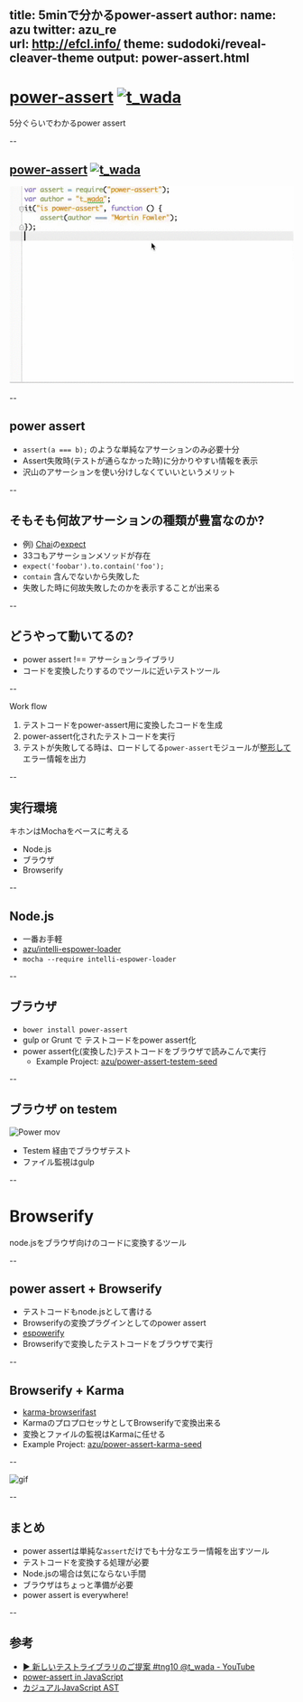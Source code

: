 title: 5minで分かるpower-assert
author:
  name: azu
  twitter: azu_re  
  url: http://efcl.info/
theme: sudodoki/reveal-cleaver-theme
output: power-assert.html
--

# [power-assert](https://github.com/twada/power-assert "power-assert") [![t_wada](http://www.gravatar.com/avatar/9f3a83db74bee75a64b5e6ed106a775c.jpg?s=32)](https://github.com/twada)

5分ぐらいでわかるpower assert

--

## [power-assert](https://github.com/twada/power-assert "power-assert") [![t_wada](http://www.gravatar.com/avatar/9f3a83db74bee75a64b5e6ed106a775c.jpg?s=32)](https://github.com/twada)


<img src="power-assert.gif" />

--

## power assert

* `assert(a === b);` のような単純なアサーションのみ必要十分
* Assert失敗時(テストが通らなかった時)に分かりやすい情報を表示
*  沢山のアサーションを使い分けしなくていいというメリット

--

## そもそも何故アサーションの種類が豊富なのか?

* 例) [Chai](http://chaijs.com/ "Chai")の[expect](http://chaijs.com/api/bdd/ "expect")
* 33コもアサーションメソッドが存在
* `expect('foobar').to.contain('foo');`
* `contain` 含んでないから失敗した
* 失敗した時に何故失敗したのかを表示することが出来る

--

## どうやって動いてるの?

* power assert !== アサーションライブラリ
* コードを変換したりするのでツールに近いテストツール

--

Work flow

1. テストコードをpower-assert用に変換したコードを生成
2. power-assert化されたテストコードを実行
3. テストが失敗してる時は、ロードしてる`power-assert`モジュールが[整形して](https://github.com/twada/power-assert-formatter "twada/power-assert-formatter")エラー情報を出力

--

## 実行環境

キホンはMochaをベースに考える

* Node.js
* ブラウザ
* Browserify

--

## Node.js

* 一番お手軽
* [azu/intelli-espower-loader](https://github.com/azu/intelli-espower-loader "azu/intelli-espower-loader")
* `mocha --require intelli-espower-loader`

--

## ブラウザ

* `bower install power-assert`
* gulp or Grunt で テストコードをpower assert化
* power assert化(変換した)テストコードをブラウザで読みこんで実行
	* Example Project:  [azu/power-assert-testem-seed](https://github.com/azu/power-assert-testem-seed "azu/power-assert-testem-seed")

--

## ブラウザ on testem

<img src="http://efcl.info/wp-content/uploads/2014/04/power-.mov.gif" alt="Power mov" title="power-.mov.gif" border="0" width="600" height="400" />

* Testem 経由でブラウザテスト
* ファイル監視はgulp

-- 

# Browserify

node.jsをブラウザ向けのコードに変換するツール

--

## power assert + Browserify


* テストコードもnode.jsとして書ける
* Browserifyの変換プラグインとしてのpower assert
* [espowerify](https://github.com/twada/espowerify "espowerify")
* Browserifyで変換したテストコードをブラウザで実行

--

## Browserify + Karma

* [karma-browserifast](https://github.com/cjohansen/karma-browserifast "karma-browserifast")
* KarmaのプロプロセッサとしてBrowserifyで変換出来る
* 変換とファイルの監視はKarmaに任せる
* Example Project: [azu/power-assert-karma-seed](https://github.com/azu/power-assert-karma-seed "azu/power-assert-karma-seed")

--

![gif](http://i.gyazo.com/4daa1c15931e4de407a382c8fd895339.gif)

--

## まとめ

* power assertは単純な`assert`だけでも十分なエラー情報を出すツール
* テストコードを変換する処理が必要
* Node.jsの場合は気にならない手間
* ブラウザはちょっと準備が必要
* power assert is everywhere!

--

## 参考

* [▶ 新しいテストライブラリのご提案 #tng10 @t_wada - YouTube](https://www.youtube.com/watch?v=aDoQxqO_6rI "▶ 新しいテストライブラリのご提案 #tng10 @t_wada - YouTube")
* [power-assert in JavaScript](http://www.slideshare.net/t_wada/powerassert-in-javascript "power-assert in JavaScript")
* [カジュアルJavaScript AST](http://azu.github.io/slide/JSojisan/ "カジュアルJavaScript AST")